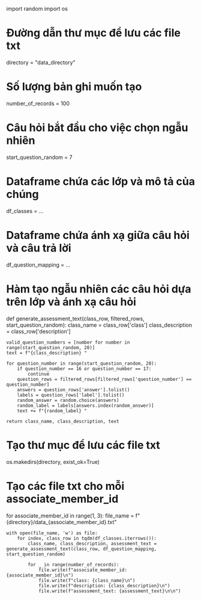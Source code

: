 import random
import os

# Đường dẫn thư mục để lưu các file txt
directory = "data_directory"

# Số lượng bản ghi muốn tạo
number_of_records = 100

# Câu hỏi bắt đầu cho việc chọn ngẫu nhiên
start_question_random = 7

# Dataframe chứa các lớp và mô tả của chúng
df_classes = ...

# Dataframe chứa ánh xạ giữa câu hỏi và câu trả lời
df_question_mapping = ...

# Hàm tạo ngẫu nhiên các câu hỏi dựa trên lớp và ánh xạ câu hỏi
def generate_assessment_text(class_row, filtered_rows, start_question_random):
    class_name = class_row['class']
    class_description = class_row['description']
    
    valid_question_numbers = [number for number in range(start_question_random, 20)]
    text = f"{class_description} "

    for question_number in range(start_question_random, 20):
        if question_number == 16 or question_number == 17:
            continue
        question_rows = filtered_rows[filtered_rows['question_number'] == question_number]
        answers = question_rows['answer'].tolist()
        labels = question_rows['label'].tolist()
        random_answer = random.choice(answers)
        random_label = labels[answers.index(random_answer)]
        text += f"{random_label} "

    return class_name, class_description, text

# Tạo thư mục để lưu các file txt
os.makedirs(directory, exist_ok=True)

# Tạo các file txt cho mỗi associate_member_id
for associate_member_id in range(1, 3):
    file_name = f"{directory}/data_{associate_member_id}.txt"

    with open(file_name, 'w') as file:
        for index, class_row in tqdm(df_classes.iterrows()):
            class_name, class_description, assessment_text = generate_assessment_text(class_row, df_question_mapping, start_question_random)

            for _ in range(number_of_records):
                file.write(f"associate_member_id: {associate_member_id}\n")
                file.write(f"class: {class_name}\n")
                file.write(f"description: {class_description}\n")
                file.write(f"assessment_text: {assessment_text}\n\n")
